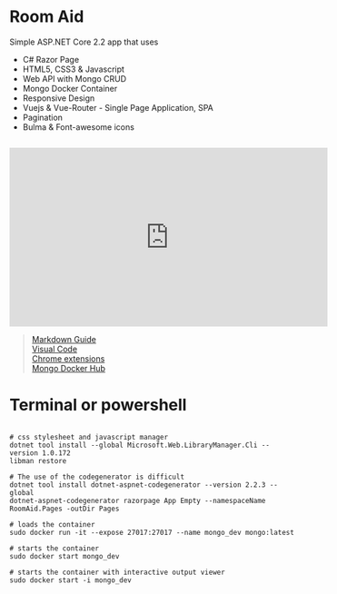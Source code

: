 # Room Aid
Simple ASP.NET Core 2.2 app that uses
- C# Razor Page
- HTML5, CSS3 & Javascript
- Web API with Mongo CRUD
- Mongo Docker Container
- Responsive Design
- Vuejs & Vue-Router - Single Page Application, SPA
- Pagination
- Bulma & Font-awesome icons  

  
<code>
<iframe width="560" height="315" src="https://github.com/kscott5/roomaid/blob/master/wwwroot/assets/roomaid.mp4" frameborder="0" allow="accelerometer; autoplay; encrypted-media; gyroscope; picture-in-picture" allowfullscreen></iframe></code>  
  
>[Markdown Guide](https://guides.github.com/features/mastering-markdown/)  
>[Visual Code](https://code.visualstudio.com/)  
>[Chrome extensions](https://chrome.google.com/webstore/detail/vuejs-devtools/nhdogjmejiglipccpnnnanhbledajbpd?hl=en)  
>[Mongo Docker Hub](https://hub.docker.com/_/mongo)  

# Terminal or powershell 
```shell

# css stylesheet and javascript manager
dotnet tool install --global Microsoft.Web.LibraryManager.Cli --version 1.0.172
libman restore

# The use of the codegenerator is difficult
dotnet tool install dotnet-aspnet-codegenerator --version 2.2.3 --global
dotnet-aspnet-codegenerator razorpage App Empty --namespaceName RoomAid.Pages -outDir Pages

# loads the container
sudo docker run -it --expose 27017:27017 --name mongo_dev mongo:latest

# starts the container
sudo docker start mongo_dev

# starts the container with interactive output viewer
sudo docker start -i mongo_dev
```